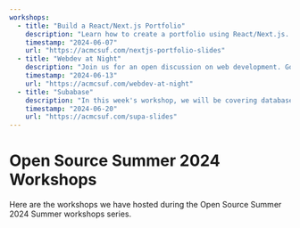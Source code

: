 ```yaml
---
workshops:
  - title: "Build a React/Next.js Portfolio"
    description: "Learn how to create a portfolio using React/Next.js. Although we are big advocates of Svelte, we also want to teach you the differences and the benefits of learning React/Next.js. Create a portfolio that you can use to participate in our community webring!"
    timestamp: "2024-06-07"
    url: "https://acmcsuf.com/nextjs-portfolio-slides"
  - title: "Webdev at Night"
    description: "Join us for an open discussion on web development. ️Got a question about HTML, CSS, JavaScript, or anything else web-related? This is your chance to get answers from experienced developers in a friendly, casual setting. "
    timestamp: "2024-06-13"
    url: "https://acmcsuf.com/webdev-at-night"
  - title: "Subabase"
    description: "In this week's workshop, we will be covering databases with Supabase, a super based open source firebase alternative."
    timestamp: "2024-06-20"
    url: "https://acmcsuf.com/supa-slides"
---
```


# Open Source Summer 2024 Workshops

Here are the workshops we have hosted during the Open Source Summer 2024 Summer
workshops series.
